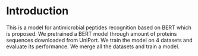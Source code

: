 # Introduction
This is a model for antimicrobial peptides recognition based on BERT which is proposed.
We pretrained a BERT model through amount of proteins sequences downloaded from UniPort.
We train the model on 4 datasets and evaluate its performance.
We merge all the datasets and train a model.

